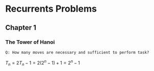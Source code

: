 # Recurrents Problems

## Chapter 1
### The Tower of Hanoi
`Q: How many moves are necessary and sufficient to perform task?`

$T_n = 2T_n-1 = 2(2^n-1) + 1 = 2^n - 1$
